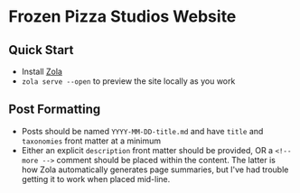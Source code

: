 # Frozen Pizza Studios Website

## Quick Start
- Install [Zola](https://www.getzola.org/documentation/getting-started/installation/)
- `zola serve --open` to preview the site locally as you work

## Post Formatting
- Posts should be named `YYYY-MM-DD-title.md` and have `title` and `taxonomies` front matter at a minimum
- Either an explicit `description` front matter should be provided, OR a `<!-- more -->` comment should be placed within the content.  The latter is how Zola automatically generates page summaries, but I've had trouble getting it to work when placed mid-line.
